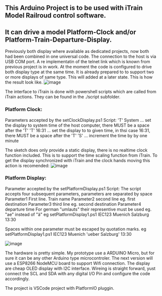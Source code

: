 ## This Arduino Project is to be used with iTrain Model Railroud control software. 
## It can drive a model Platform-Clock and/or Platform-Train-Departure-Display.
Previously both display where available as dedicated projects, now both had been combined in one universal code.
The connection to the host is via USB COM port. A re implementatin of the telnet link which is known from previous project is in work.
At the moment the code is configured to drive both display type at the same time. It is already prepared to to support two or more displays of same type. This will added at a later state.
This is how the result look like. 
![image](https://user-images.githubusercontent.com/10500682/143782855-eb4b66c5-4b3a-4abf-8ddb-56ebdcacfe10.png)

The interface to iTrain is done with powershell scripts which are called from iTrain actions. 
They can be found in the ./script subfolder.

### Platform Clock:
Parameters accepted by the setClockDisplay.ps1 Script:
'T' System   	... set the display to system time of the host computer, there MUST be a space after the 'T'
'T' 16:31    	... set the display to to given time, in thsi case 16:31, there MUST be a space after the 'T'
'S' 			... increment the time by by one minute

The sketch does only provide a static display, there is no realtime clock function included. 
This is to support the time scaling function from iTrain. 
To get the display synchronized with iTrain and the clock hands moving this action is recomended:
![image](https://user-images.githubusercontent.com/10500682/143782704-4e0a0537-3001-4f7e-9f89-4edbaf517cba.png)

### Platform Display:
Parameter accepted by the setPlatformDisplay.ps1 Script:
The script accepts four subsequent parameters, parameters are separated by space 
Parameter1 First line. Train name
Parameter2 second line eg. first destination
Parameter3 third line eg. second destination
Parameter4 departure time
For german "umlauts" their representive must be used eg. "ae" instead of "ä"
eg setPlatformDisplay1.ps1 IEC123 Muenich Salzburg 13:30

Spaces within one parameter must be escaped by quotation marks.
eg setPlatformDisplay1.ps1 IEC123 Muenich 'ueber Salzburg' 13:30

![image](https://user-images.githubusercontent.com/10500682/143779301-96a357a8-8333-43ef-9490-4cd121c700d1.png)

The hardware is pretty simple. My prototype use a ARDUINO Micro, but for sure it can be any other Arduino type microcontroler.
The next version will use a ESP8266 NodeMCU board to support Wifi connection. The display are cheap OLED display with I2C interface. 
Wireing is straight forward, yust connect the SCL and SDA with any digital I/O Pin and configure the code accordingly.

The project is VSCode project with PlatformIO pluggin.



